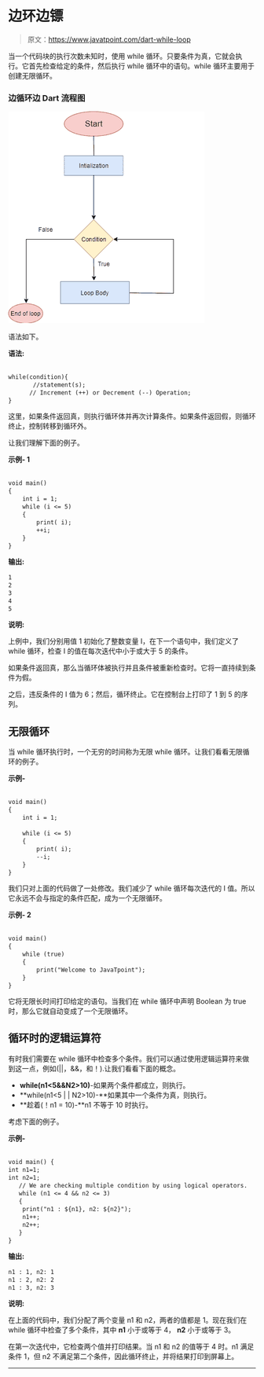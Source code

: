 # 边环边镖

> 原文：<https://www.javatpoint.com/dart-while-loop>

当一个代码块的执行次数未知时，使用 while 循环。只要条件为真，它就会执行。它首先检查给定的条件，然后执行 while 循环中的语句。while 循环主要用于创建无限循环。

### 边循环边 Dart 流程图

![Dart While Loop](img/42575175d3a5fdc3d8b7de948535bb86.png)

语法如下。

**语法:**

```

while(condition){
       //statement(s);
      // Increment (++) or Decrement (--) Operation;
}

```

这里，如果条件返回真，则执行循环体并再次计算条件。如果条件返回假，则循环终止，控制转移到循环外。

让我们理解下面的例子。

**示例- 1**

```

void main() 
{
    int i = 1;
    while (i <= 5)
    {
        print( i);
        ++i;
    }
}

```

**输出:**

```
1
2
3
4
5

```

**说明:**

上例中，我们分别用值 1 初始化了整数变量 I，在下一个语句中，我们定义了 while 循环，检查 I 的值在每次迭代中小于或大于 5 的条件。

如果条件返回真，那么当循环体被执行并且条件被重新检查时。它将一直持续到条件为假。

之后，违反条件的 I 值为 6；然后，循环终止。它在控制台上打印了 1 到 5 的序列。

## 无限循环

当 while 循环执行时，一个无穷的时间称为无限 while 循环。让我们看看无限循环的例子。

**示例-**

```

void main() 
{
    int i = 1;

    while (i <= 5)
    {
        print( i);
        --i;
    }
}

```

我们只对上面的代码做了一处修改。我们减少了 while 循环每次迭代的 I 值。所以它永远不会与指定的条件匹配，成为一个无限循环。

**示例- 2**

```

void main() 
{ 
    while (true)
    {
        print("Welcome to JavaTpoint");
    }
}

```

它将无限长时间打印给定的语句。当我们在 while 循环中声明 Boolean 为 true 时，那么它就自动变成了一个无限循环。

## 循环时的逻辑运算符

有时我们需要在 while 循环中检查多个条件。我们可以通过使用逻辑运算符来做到这一点，例如(||，&&，和！).让我们看看下面的概念。

*   **while(n1<5&&N2>10)**-如果两个条件都成立，则执行。
*   **while(n1<5 | | N2>10)-**如果其中一个条件为真，则执行。
*   **趁着(！n1 = 10)-**n1 不等于 10 时执行。

考虑下面的例子。

**示例-**

```

void main() {
int n1=1;
int n2=1; 
   // We are checking multiple condition by using logical operators.
   while (n1 <= 4 && n2 <= 3)
   {
	print("n1 : ${n1}, n2: ${n2}");
	n1++;
	n2++;
   }
} 

```

**输出:**

```
n1 : 1, n2: 1
n1 : 2, n2: 2
n1 : 3, n2: 3

```

**说明:**

在上面的代码中，我们分配了两个变量 n1 和 n2，两者的值都是 1。现在我们在 while 循环中检查了多个条件，其中 **n1** 小于或等于 4， **n2** 小于或等于 3。

在第一次迭代中，它检查两个值并打印结果。当 n1 和 n2 的值等于 4 时。n1 满足条件 1，但 n2 不满足第二个条件，因此循环终止，并将结果打印到屏幕上。

* * *